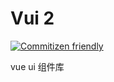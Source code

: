 # Vui 2

[![Commitizen friendly](https://img.shields.io/badge/commitizen-friendly-brightgreen.svg)](http://commitizen.github.io/cz-cli/)

vue ui 组件库
